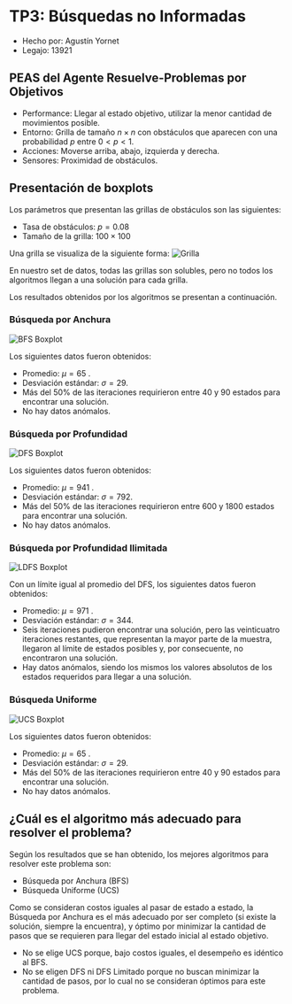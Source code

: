 ﻿# TP3: Búsquedas no Informadas
- Hecho por: Agustín Yornet
- Legajo: 13921

## PEAS del Agente Resuelve-Problemas por Objetivos
- Performance: Llegar al estado objetivo, utilizar la menor cantidad de movimientos posible.
- Entorno: Grilla de tamaño $n \times n$ con obstáculos que aparecen con una probabilidad $p$ entre $0 < p < 1$. 
- Acciones: Moverse arriba, abajo, izquierda y derecha.
- Sensores: Proximidad de obstáculos.

## Presentación de boxplots
Los parámetros que presentan las grillas de obstáculos son las siguientes:
- Tasa de obstáculos: $p = 0.08$
- Tamaño de la grilla: $100 \times 100$

Una grilla se visualiza de la siguiente forma:
![Grilla](https://i.ibb.co/47HQQQx/grid.png)

En nuestro set de datos, todas las grillas son solubles, pero no todos los algoritmos llegan a una solución para cada grilla.

Los resultados obtenidos por los algoritmos se presentan a continuación.

### Búsqueda por Anchura
![BFS Boxplot](https://i.ibb.co/g9rgg6D/BFS.png)

Los siguientes datos fueron obtenidos:
- Promedio: $\mu = 65$ .
- Desviación estándar: $\sigma = 29$.
- Más del 50% de las iteraciones requirieron entre 40 y 90 estados para encontrar una solución.
- No hay datos anómalos.
### Búsqueda por Profundidad
![DFS Boxplot](https://i.ibb.co/qJR5fKZ/DFS.png)

Los siguientes datos fueron obtenidos:
- Promedio: $\mu = 941$ .
- Desviación estándar: $\sigma = 792$.
- Más del 50% de las iteraciones requirieron entre 600 y 1800 estados para encontrar una solución.
- No hay datos anómalos.

### Búsqueda por Profundidad Ilimitada
![LDFS Boxplot](https://i.ibb.co/F0GPGTN/LDFS.png)

Con un límite igual al promedio del DFS, los siguientes datos fueron obtenidos:
- Promedio: $\mu = 971$ .
- Desviación estándar: $\sigma = 344$.
- Seis iteraciones pudieron encontrar una solución, pero las veinticuatro iteraciones restantes, que representan la mayor parte de la muestra, llegaron al límite de estados posibles y, por consecuente, no encontraron una solución.
- Hay datos anómalos, siendo los mismos los valores absolutos de los estados requeridos para llegar a una solución.

### Búsqueda Uniforme
![UCS Boxplot](https://i.ibb.co/g9rgg6D/UCS.png)

Los siguientes datos fueron obtenidos:
- Promedio: $\mu = 65$ .
- Desviación estándar: $\sigma = 29$.
- Más del 50% de las iteraciones requirieron entre 40 y 90 estados para encontrar una solución.
- No hay datos anómalos.

## ¿Cuál es el algoritmo más adecuado para resolver el problema?

Según los resultados que se han obtenido, los mejores algoritmos para resolver este problema son:
- Búsqueda por Anchura (BFS)
- Búsqueda Uniforme (UCS)

Como se consideran costos iguales al pasar de estado a estado, la Búsqueda por Anchura es el más adecuado por ser completo (si existe la solución, siempre la encuentra), y óptimo por minimizar la cantidad de pasos que se requieren para llegar del estado inicial al estado objetivo.

- No se elige UCS porque, bajo costos iguales, el desempeño es idéntico al BFS.
- No se eligen DFS ni DFS Limitado porque no buscan minimizar la cantidad de pasos, por lo cual no se consideran óptimos para este problema.
